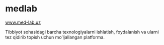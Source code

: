 # medlab
www.med-lab.uz

Tibbiyot sohasidagi barcha texnologiyalarni ishlatish, foydalanish va ularni tez qidirib topish uchun mo’ljallangan platforma.
